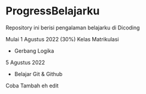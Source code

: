 # ProgressBelajarku
Repository ini berisi pengalaman belajarku di Dicoding

Mulai 1 Agustus 2022 (30%)
Kelas Matrikulasi
- Gerbang Logika

5 Agustus 2022
- Belajar Git & Github

Coba Tambah
eh edit
